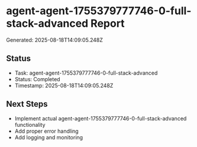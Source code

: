 # agent-agent-1755379777746-0-full-stack-advanced Report

Generated: 2025-08-18T14:09:05.248Z

## Status
- Task: agent-agent-1755379777746-0-full-stack-advanced
- Status: Completed
- Timestamp: 2025-08-18T14:09:05.248Z

## Next Steps
- Implement actual agent-agent-1755379777746-0-full-stack-advanced functionality
- Add proper error handling
- Add logging and monitoring
